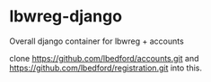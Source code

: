 # lbwreg-django
Overall django container for lbwreg + accounts

clone https://github.com/lbedford/accounts.git and
https://github.com/lbedford/registration.git
into this.
